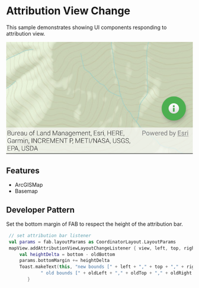 # Attribution View Change

This sample demonstrates showing UI components responding to attribution view.

![Attribution View Change App](attribution-view-change.png)

## Features

* ArcGISMap
* Basemap

## Developer Pattern

Set the bottom margin of FAB to respect the height of the attribution bar.

```kotlin
 // set attribution bar listener
 val params = fab.layoutParams as CoordinatorLayout.LayoutParams
 mapView.addAttributionViewLayoutChangeListener { view, left, top, right, bottom, oldLeft, oldTop, oldRight, oldBottom ->
     val heightDelta = bottom - oldBottom
     params.bottomMargin += heightDelta
     Toast.makeText(this, "new bounds [" + left + "," + top + "," + right + "," + bottom + "]" +
             " old bounds [" + oldLeft + "," + oldTop + "," + oldRight + "," + oldBottom + "]", Toast.LENGTH_SHORT).show()
        }
```
